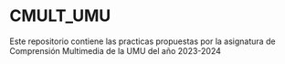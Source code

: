 # CMULT_UMU
Este repositorio contiene las practicas propuestas por la asignatura de Comprensión Multimedia de la UMU del año 2023-2024
